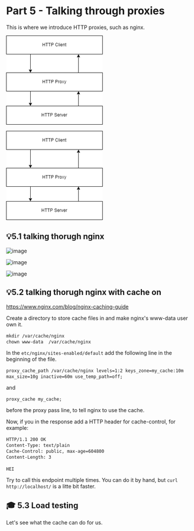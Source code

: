 # Part 5 - Talking through proxies
This is where we introduce HTTP proxies, such as nginx. 

![Proxy](proxy.drawio.png)

![Nginx](nginx_setup.drawio.png)


## 💡5.1  talking thorugh nginx
![image](https://user-images.githubusercontent.com/88324093/220855629-50b7663c-1309-41c7-8ce8-296d19915dc6.png)

![image](https://user-images.githubusercontent.com/88324093/220857750-bf03fa6b-b16d-48b6-919b-f9ec772a48fc.png)

![image](https://user-images.githubusercontent.com/88324093/220858616-848cec75-4391-4f69-b03d-f7a157bdbb1f.png)

## 💡5.2  talking thorugh nginx with cache on
https://www.nginx.com/blog/nginx-caching-guide

Create a directory to store cache files in and make nginx's www-data user own it.
```
mkdir /var/cache/nginx
chown www-data  /var/cache/nginx
```

In the  ```etc/nginx/sites-enabled/default``` add the following line in the beginning of the file.
```
proxy_cache_path /var/cache/nginx levels=1:2 keys_zone=my_cache:10m max_size=10g inactive=60m use_temp_path=off;
```
and 
```
proxy_cache my_cache; 
```
before the proxy pass line, to tell nginx to use the cache.

Now, if you in the response add a HTTP header for cache-control, for example: 
```
HTTP/1.1 200 OK
Content-Type: text/plain
Cache-Control: public, max-age=604800
Content-Length: 3

HEI
```
Try to call this endpoint multiple times. You can do it by hand, but ```curl http://localhost/``` is a litte bit faster.

## 🎓 5.3 Load testing
Let's see what the cache can do for us.
